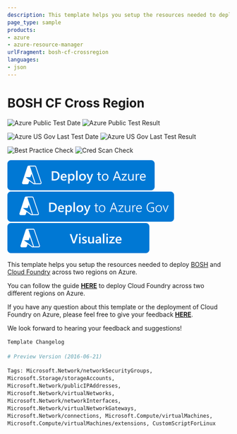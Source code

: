 ```yaml
---
description: This template helps you setup the resources needed to deploy BOSH and Cloud Foundry across two regions on Azure.
page_type: sample
products:
- azure
- azure-resource-manager
urlFragment: bosh-cf-crossregion
languages:
- json
---
```

# BOSH CF Cross Region

![Azure Public Test Date](https://azurequickstartsservice.blob.core.windows.net/badges/application-workloads/bosh/bosh-cf-crossregion/PublicLastTestDate.svg)
![Azure Public Test Result](https://azurequickstartsservice.blob.core.windows.net/badges/application-workloads/bosh/bosh-cf-crossregion/PublicDeployment.svg)

![Azure US Gov Last Test Date](https://azurequickstartsservice.blob.core.windows.net/badges/application-workloads/bosh/bosh-cf-crossregion/FairfaxLastTestDate.svg)
![Azure US Gov Last Test Result](https://azurequickstartsservice.blob.core.windows.net/badges/application-workloads/bosh/bosh-cf-crossregion/FairfaxDeployment.svg)

![Best Practice Check](https://azurequickstartsservice.blob.core.windows.net/badges/application-workloads/bosh/bosh-cf-crossregion/BestPracticeResult.svg)
![Cred Scan Check](https://azurequickstartsservice.blob.core.windows.net/badges/application-workloads/bosh/bosh-cf-crossregion/CredScanResult.svg)

[![Deploy To Azure](https://raw.githubusercontent.com/Azure/azure-quickstart-templates/master/1-CONTRIBUTION-GUIDE/images/deploytoazure.svg?sanitize=true)](https://portal.azure.com/#create/Microsoft.Template/uri/https%3A%2F%2Fraw.githubusercontent.com%2FAzure%2Fazure-quickstart-templates%2Fmaster%2Fapplication-workloads%2Fbosh%2Fbosh-cf-crossregion%2Fazuredeploy.json)
[![Deploy To Azure US Gov](https://raw.githubusercontent.com/Azure/azure-quickstart-templates/master/1-CONTRIBUTION-GUIDE/images/deploytoazuregov.svg?sanitize=true)](https://portal.azure.us/#create/Microsoft.Template/uri/https%3A%2F%2Fraw.githubusercontent.com%2FAzure%2Fazure-quickstart-templates%2Fmaster%2Fapplication-workloads%2Fbosh%2Fbosh-cf-crossregion%2Fazuredeploy.json)
[![Visualize](https://raw.githubusercontent.com/Azure/azure-quickstart-templates/master/1-CONTRIBUTION-GUIDE/images/visualizebutton.svg?sanitize=true)](http://armviz.io/#/?load=https%3A%2F%2Fraw.githubusercontent.com%2FAzure%2Fazure-quickstart-templates%2Fmaster%2Fapplication-workloads%2Fbosh%2Fbosh-cf-crossregion%2Fazuredeploy.json)

This template helps you setup the resources needed to deploy [BOSH](http://bosh.io/) and [Cloud Foundry](https://www.cloudfoundry.org/) across two regions on Azure.

You can follow the guide [**HERE**](https://github.com/cloudfoundry-incubator/bosh-azure-cpi-release/blob/master/docs/advanced/cross-region.md) to deploy Cloud Foundry across two different regions on Azure.

If you have any question about this template or the deployment of Cloud Foundry on Azure, please feel free to give your feedback [**HERE**](https://github.com/cloudfoundry-incubator/bosh-azure-cpi-release/issues).

We look forward to hearing your feedback and suggestions!

```bash
Template Changelog

# Preview Version (2016-06-21)

```

`Tags: Microsoft.Network/networkSecurityGroups, Microsoft.Storage/storageAccounts, Microsoft.Network/publicIPAddresses, Microsoft.Network/virtualNetworks, Microsoft.Network/networkInterfaces, Microsoft.Network/virtualNetworkGateways, Microsoft.Network/connections, Microsoft.Compute/virtualMachines, Microsoft.Compute/virtualMachines/extensions, CustomScriptForLinux`
